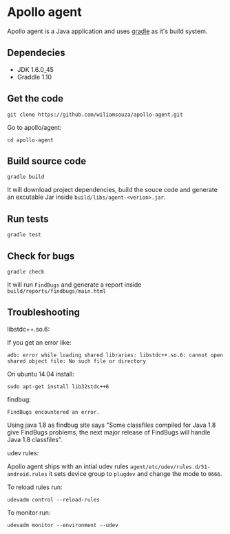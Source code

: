 Apollo agent
============

Apollo agent is a Java application and uses [gradle](http://www.gradle.org/)
as it's build system.

Dependecies
-----------

 * JDK 1.6.0_45
 * Graddle 1.10

Get the code
------------

```
git clone https://github.com/wiliamsouza/apollo-agent.git
```

Go to apollo/agent:

```
cd apollo-agent
```

Build source code
-----------------

```
gradle build
```

It will download project dependencies, build the souce code and generate
an excutable Jar inside `build/libs/agent-<verion>.jar`.

Run tests
---------

```
gradle test
```

Check for bugs
--------------

```
gradle check
```

It will run `FindBugs` and generate a report inside
`build/reports/findbugs/main.html`

Troubleshooting
---------------

libstdc++.so.6:

If you get an error like:
```
adb: error while loading shared libraries: libstdc++.so.6: cannot open
shared object file: No such file or directory
```
On ubuntu 14.04 install:

```
sudo apt-get install lib32stdc++6
```

findbug:

```
FindBugs encountered an error.
```

Using java 1.8 as findbug site says "Some classfiles compiled for Java 1.8
give FindBugs problems, the next major release of FindBugs will handle Java
1.8 classfiles".

udev rules:

Apollo agent ships with an intial udev rules
`agent/etc/udev/rules.d/51-android.rules` it sets device group to
`plugdev` and change the mode to `0666`.

To reload rules run:

```
udevadm control --reload-rules
```

To monitor run:

```
udevadm monitor --environment --udev
```
